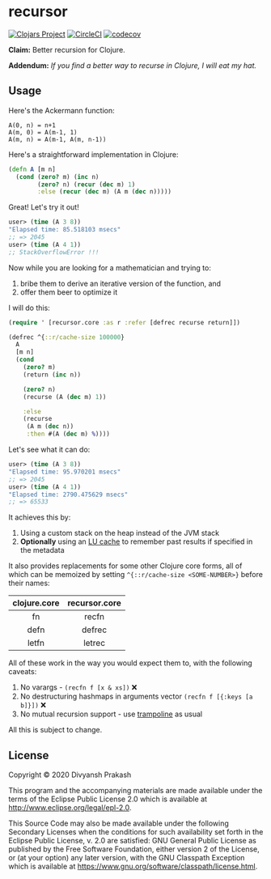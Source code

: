 # recursor
[![Clojars Project](https://img.shields.io/clojars/v/recursor.svg)](https://clojars.org/recursor)
[![CircleCI](https://circleci.com/gh/divs1210/recursor/tree/master.svg?style=svg)](https://circleci.com/gh/divs1210/recursor/tree/master)
[![codecov](https://codecov.io/gh/divs1210/recursor/branch/master/graph/badge.svg)](https://codecov.io/gh/divs1210/recursor)

**Claim:** Better recursion for Clojure.

**Addendum:** *If you find a better way to recurse in Clojure, I will eat my hat.*

## Usage

Here's the Ackermann function:

```
A(0, n) = n+1
A(m, 0) = A(m-1, 1)
A(m, n) = A(m-1, A(m, n-1))
```

Here's a straightforward implementation in Clojure:

```clojure
(defn A [m n]
  (cond (zero? m) (inc n)
        (zero? n) (recur (dec m) 1)
        :else (recur (dec m) (A m (dec n)))))
```

Great! Let's try it out!

```clojure
user> (time (A 3 8))
"Elapsed time: 85.518103 msecs"
;; => 2045
user> (time (A 4 1))
;; StackOverflowError !!!
```

Now while you are looking for a mathematician and trying to:

1. bribe them to derive an iterative version of the function, and
2. offer them beer to optimize it

I will do this:

```clojure
(require ' [recursor.core :as r :refer [defrec recurse return]])

(defrec ^{::r/cache-size 100000}
  A
  [m n]
  (cond
    (zero? m)
    (return (inc n))

    (zero? n)
    (recurse (A (dec m) 1))

    :else
    (recurse
     (A m (dec n))
     :then #(A (dec m) %))))
```

Let's see what it can do:

```clojure
user> (time (A 3 8))
"Elapsed time: 95.970201 msecs"
;; => 2045
user> (time (A 4 1))
"Elapsed time: 2790.475629 msecs"
;; => 65533
```

It achieves this by:

1. Using a custom stack on the heap instead of the JVM stack
2. **Optionally** using an [LU cache](https://en.wikipedia.org/wiki/Least_frequently_used) to remember past results if specified in the metadata

It also provides replacements for some other Clojure core forms, all of which can be memoized by setting `^{::r/cache-size <SOME-NUMBER>}` before their names:

| clojure.core  | recursor.core |
|:-------------:|:-------------:|
| fn            | recfn         |
| defn          | defrec        |
| letfn         | letrec        |

All of these work in the way you would expect them to, with the following caveats:

1. No varargs - `(recfn f [x & xs])` ❌
2. No destructuring hashmaps in arguments vector `(recfn f [{:keys [a b]}])` ❌
3. No mutual recursion support - use [trampoline](https://clojuredocs.org/clojure.core/trampoline) as usual

All this is subject to change.

## License

Copyright © 2020 Divyansh Prakash

This program and the accompanying materials are made available under the
terms of the Eclipse Public License 2.0 which is available at
http://www.eclipse.org/legal/epl-2.0.

This Source Code may also be made available under the following Secondary
Licenses when the conditions for such availability set forth in the Eclipse
Public License, v. 2.0 are satisfied: GNU General Public License as published by
the Free Software Foundation, either version 2 of the License, or (at your
option) any later version, with the GNU Classpath Exception which is available
at https://www.gnu.org/software/classpath/license.html.
